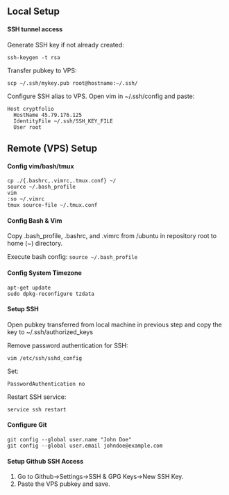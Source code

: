 ## Local Setup

#### SSH tunnel access

Generate SSH key if not already created:

`ssh-keygen -t rsa`

Transfer pubkey to VPS:

`scp ~/.ssh/mykey.pub root@hostname:~/.ssh/`

Configure SSH alias to VPS. Open vim in ~/.ssh/config and paste:

```
Host cryptfolio
  HostName 45.79.176.125
  IdentityFile ~/.ssh/SSH_KEY_FILE
  User root
```

## Remote (VPS) Setup

#### Config vim/bash/tmux

```
cp ./{.bashrc,.vimrc,.tmux.conf} ~/
source ~/.bash_profile
vim
:so ~/.vimrc
tmux source-file ~/.tmux.conf
```

#### Config Bash & Vim

Copy .bash_profile, .bashrc, and .vimrc from /ubuntu in repository root to home (~) directory.

Execute bash config:
`source ~/.bash_profile`

#### Config System Timezone

```
apt-get update
sudo dpkg-reconfigure tzdata
```

#### Setup SSH

Open pubkey transferred from local machine in previous step and copy the key to ~/.ssh/authorized_keys

Remove password authentication for SSH:

`vim /etc/ssh/sshd_config`

Set:

`PasswordAuthentication no`

Restart SSH service:

`service ssh restart`

#### Configure Git

```
git config --global user.name "John Doe"
git config --global user.email johndoe@example.com
```

#### Setup Github SSH Access

1. Go to Github->Settings->SSH & GPG Keys->New SSH Key.
2. Paste the VPS pubkey and save.


